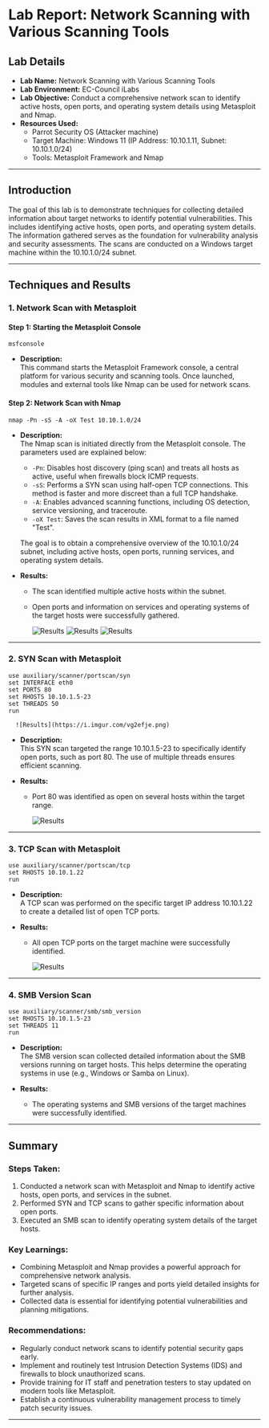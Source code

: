 
# Lab Report: Network Scanning with Various Scanning Tools

## Lab Details

- **Lab Name:** Network Scanning with Various Scanning Tools
- **Lab Environment:** EC-Council iLabs
- **Lab Objective:** Conduct a comprehensive network scan to identify active hosts, open ports, and operating system details using Metasploit and Nmap.
- **Resources Used:**
  - Parrot Security OS (Attacker machine)
  - Target Machine: Windows 11 (IP Address: 10.10.1.11, Subnet: 10.10.1.0/24)
  - Tools: Metasploit Framework and Nmap

---

## Introduction

The goal of this lab is to demonstrate techniques for collecting detailed information about target networks to identify potential vulnerabilities. This includes identifying active hosts, open ports, and operating system details. The information gathered serves as the foundation for vulnerability analysis and security assessments. The scans are conducted on a Windows target machine within the 10.10.1.0/24 subnet.

---

## Techniques and Results

### 1. Network Scan with Metasploit

#### Step 1: Starting the Metasploit Console
```
msfconsole
```
- **Description:**  
  This command starts the Metasploit Framework console, a central platform for various security and scanning tools. Once launched, modules and external tools like Nmap can be used for network scans.

#### Step 2: Network Scan with Nmap
```
nmap -Pn -sS -A -oX Test 10.10.1.0/24
```
- **Description:**  
  The Nmap scan is initiated directly from the Metasploit console. The parameters used are explained below:
  - `-Pn`: Disables host discovery (ping scan) and treats all hosts as active, useful when firewalls block ICMP requests.
  - `-sS`: Performs a SYN scan using half-open TCP connections. This method is faster and more discreet than a full TCP handshake.
  - `-A`: Enables advanced scanning functions, including OS detection, service versioning, and traceroute.
  - `-oX Test`: Saves the scan results in XML format to a file named "Test".
  
  The goal is to obtain a comprehensive overview of the 10.10.1.0/24 subnet, including active hosts, open ports, running services, and operating system details.

- **Results:**  
  - The scan identified multiple active hosts within the subnet.
  - Open ports and information on services and operating systems of the target hosts were successfully gathered.

      ![Results](https://i.imgur.com/qcEvLmJ.png)
      ![Results](https://i.imgur.com/zYCZsXR.png)
      ![Results](https://i.imgur.com/jENpNp8.png)

---

### 2. SYN Scan with Metasploit
```
use auxiliary/scanner/portscan/syn
set INTERFACE eth0
set PORTS 80
set RHOSTS 10.10.1.5-23
set THREADS 50
run
```
      ![Results](https://i.imgur.com/vg2efje.png)

- **Description:**  
  This SYN scan targeted the range 10.10.1.5-23 to specifically identify open ports, such as port 80. The use of multiple threads ensures efficient scanning.


- **Results:**  
  - Port 80 was identified as open on several hosts within the target range.

      ![Results](https://i.imgur.com/5YGjAWY.png)

---

### 3. TCP Scan with Metasploit
```
use auxiliary/scanner/portscan/tcp
set RHOSTS 10.10.1.22
run
```
- **Description:**  
  A TCP scan was performed on the specific target IP address 10.10.1.22 to create a detailed list of open TCP ports.

- **Results:**  
  - All open TCP ports on the target machine were successfully identified.

      ![Results](https://i.imgur.com/iDb7lqC.png)

---

### 4. SMB Version Scan
```
use auxiliary/scanner/smb/smb_version
set RHOSTS 10.10.1.5-23
set THREADS 11
run
```
- **Description:**  
  The SMB version scan collected detailed information about the SMB versions running on target hosts. This helps determine the operating systems in use (e.g., Windows or Samba on Linux).

- **Results:**  
  - The operating systems and SMB versions of the target machines were successfully identified.

---

## Summary

### Steps Taken:
1. Conducted a network scan with Metasploit and Nmap to identify active hosts, open ports, and services in the subnet.
2. Performed SYN and TCP scans to gather specific information about open ports.
3. Executed an SMB scan to identify operating system details of the target hosts.

### Key Learnings:
- Combining Metasploit and Nmap provides a powerful approach for comprehensive network analysis.
- Targeted scans of specific IP ranges and ports yield detailed insights for further analysis.
- Collected data is essential for identifying potential vulnerabilities and planning mitigations.

### Recommendations:
- Regularly conduct network scans to identify potential security gaps early.
- Implement and routinely test Intrusion Detection Systems (IDS) and firewalls to block unauthorized scans.
- Provide training for IT staff and penetration testers to stay updated on modern tools like Metasploit.
- Establish a continuous vulnerability management process to timely patch security issues.

---

